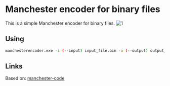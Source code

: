 # Manchester encoder for binary files
This is a simple Manchester encoder for binary files.
![1](https://sun9-west.userapi.com/sun9-66/s/v1/ig2/kt3oOxXeOqQ7lcdQC1EduYZMweClwHgYScYL1pfvv6ZybVH-SlGUnc5fZOfs1Z3YVJqMnTI0Qg5AdtsMkGZEwGt_.jpg?size=2557x678&quality=96&type=album)
## Using
```sh
manchesterencoder.exe -i (--input) input_file.bin -o (--output) output_file.bin
```
## Links
Based on: [manchester-code](https://github.com/fphammerle/python-manchester-code)
